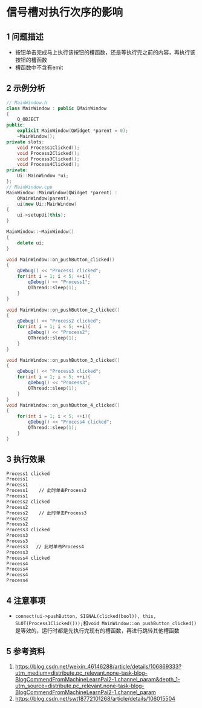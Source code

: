 # 信号槽对执行次序的影响    
## 1 问题描述    
- 按钮单击完成马上执行该按钮的槽函数，还是等执行完之前的内容，再执行该按钮的槽函数   
- 槽函数中不含有emit      

## 2 示例分析   
```c++
// MainWindow.h
class MainWindow : public QMainWindow
{
    Q_OBJECT
public:
    explicit MainWindow(QWidget *parent = 0);
    ~MainWindow();
private slots:
    void Process1Clicked();
    void Process2Clicked();
    void Process3Clicked();
    void Process4Clicked();
private:
    Ui::MainWindow *ui;
};
// MainWindow.cpp
MainWindow::MainWindow(QWidget *parent) :
    QMainWindow(parent),
    ui(new Ui::MainWindow)
{
    ui->setupUi(this);
}

MainWindow::~MainWindow()
{
    delete ui;
}

void MainWindow::on_pushButton_clicked()
{
    qDebug() << "Process1 clicked";
    for(int i = 1; i < 5; ++i){
        qDebug() << "Process1";
        QThread::sleep(1);
    }
}

void MainWindow::on_pushButton_2_clicked()
{
    qDebug() << "Process2 clicked";
    for(int i = 1; i < 5; ++i){
        qDebug() << "Process2";
        QThread::sleep(1);
    }
}

void MainWindow::on_pushButton_3_clicked()
{
    qDebug() << "Process3 clicked";
    for(int i = 1; i < 5; ++i){
        qDebug() << "Process3";
        QThread::sleep(1);
    }
}
void MainWindow::on_pushButton_4_clicked()
{
    for(int i = 1; i < 5; ++i){
        qDebug() << "Process4 clicked";
        QThread::sleep(1);
    }
}
```

## 3 执行效果   
```bash
Process1 clicked
Process1
Process1
Process1    // 此时单击Process2
Process1
Process2 clicked
Process2
Process2    // 此时单击Process3
Process2
Process2
Process3 clicked
Process3
Process3
Process3   // 此时单击Process4
Process3
Process4 clicked
Process4
Process4
Process4
Process4

```
## 4 注意事项   
- `connect(ui->pushButton, SIGNAL(clicked(bool)), this, SLOT(Process1Clicked()));`和`void MainWindow::on_pushButton_clicked()` 是等效的，运行时都是先执行完现有的槽函数，再进行跳转其他槽函数   


## 5 参考资料   
1. https://blog.csdn.net/weixin_46146288/article/details/106869333?utm_medium=distribute.pc_relevant.none-task-blog-BlogCommendFromMachineLearnPai2-1.channel_param&depth_1-utm_source=distribute.pc_relevant.none-task-blog-BlogCommendFromMachineLearnPai2-1.channel_param   
2. https://blog.csdn.net/swt18772101268/article/details/106015504   
